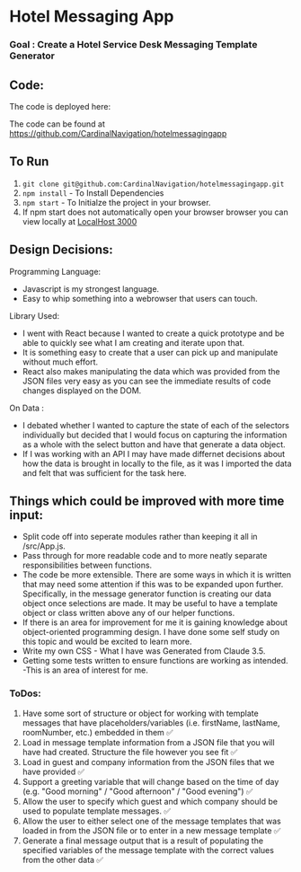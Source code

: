 # Hotel Messaging App

### Goal : Create a Hotel Service Desk Messaging Template Generator

## Code:

The code is deployed here:

The code can be found at https://github.com/CardinalNavigation/hotelmessagingapp

## To Run

1. `git clone git@github.com:CardinalNavigation/hotelmessagingapp.git `
2. `npm install` - To Install Dependencies
3. `npm start` - To Initialze the project in your browser.
4. If npm start does not automatically open your browser browser you can view locally at [LocalHost 3000](http://localhost:3000)

## Design Decisions:

Programming Language:

- Javascript is my strongest language.
- Easy to whip something into a webrowser that users can touch.

Library Used:

- I went with React because I wanted to create a quick prototype and be able to quickly see what I am creating and iterate upon that.
- It is something easy to create that a user can pick up and manipulate without much effort.
- React also makes manipulating the data which was provided from the JSON files very easy as you can see the immediate results of code changes displayed on the DOM.

On Data :

- I debated whether I wanted to capture the state of each of the selectors individually but decided that I would focus on capturing the information as a whole with the select button and have that generate a data object.
- If I was working with an API I may have made differnet decisions about how the data is brought in locally to the file, as it was I imported the data and felt that was sufficient for the task here.

## Things which could be improved with more time input:

- Split code off into seperate modules rather than keeping it all in /src/App.js.
- Pass through for more readable code and to more neatly separate responsibilities between functions.
- The code be more extensible. There are some ways in which it is written that may need some attention if this was to be expanded upon further. Specifically, in the message generator function is creating our data object once selections are made. It may be useful to have a template object or class written above any of our helper functions.
- If there is an area for improvement for me it is gaining knowledge about object-oriented programming design. I have done some self study on this topic and would be excited to learn more.
- Write my own CSS - What I have was Generated from Claude 3.5.
- Getting some tests written to ensure functions are working as intended. -This is an area of interest for me.

### ToDos:

1. Have some sort of structure or object for working with template messages that have placeholders/variables (i.e. firstName, lastName, roomNumber, etc.) embedded in them ✅
2. Load in message template information from a JSON file that you will have had created. Structure the file however you see fit ✅
3. Load in guest and company information from the JSON files that we have provided ✅
4. Support a greeting variable that will change based on the time of day (e.g. "Good morning" / "Good afternoon" / "Good evening") ✅
5. Allow the user to specify which guest and which company should be used to populate template messages. ✅
6. Allow the user to either select one of the message templates that was loaded in from the JSON file or to enter in a new message template ✅
7. Generate a final message output that is a result of populating the specified variables of the message template with the correct values from the other data ✅
